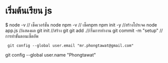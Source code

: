 # เริ่มต้นเรียน js

$ node -v // เช็คเวอร์ชั่น node
    npm -v // เช็คnpm
    npm init -y //สร้างโปรเจค
    node app.js //แสดงผล
    git init //สร้าง git
    git add .//เริ่มการทำงาน
    git commit -m "setup" //การทำขั้นตอนเซ็ตอัพ

     git config --global user.email "mr.phongtawat@gmail.com"
  git config --global user.name "Phongtawat"